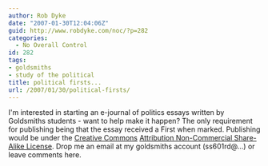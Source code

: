 ```yaml
---
author: Rob Dyke
date: "2007-01-30T12:04:06Z"
guid: http://www.robdyke.com/noc/?p=282
categories:
  - No Overall Control
id: 282
tags:
- goldsmiths
- study of the political
title: political firsts...
url: /2007/01/30/political-firsts/
---
```

I'm interested in starting an e-journal of politics essays written by Goldsmiths students - want to help make it happen? The only requirement for publishing being that the essay received a First when marked. Publishing would be under the [Creative Commons](http://creativecommons.org) [Attribution Non-Commercial Share-Alike License](http://creativecommons.org/licenses/by-nc-sa/2.0/). Drop me an email at my goldsmiths account (ss601rd@...) or leave comments here.